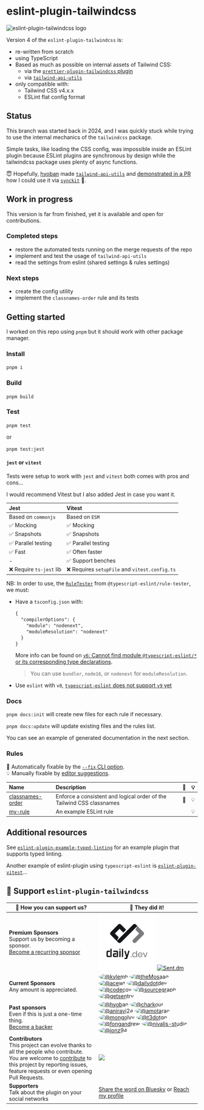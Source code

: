 # eslint-plugin-tailwindcss

![eslint-plugin-tailwindcss logo](.github/logo.png)

Version 4 of the `eslint-plugin-tailwindcss` is:

- re-written from scratch
- using TypeScript
- Based as much as possible on internal assets of Tailwind CSS:
  - via the [`prettier-plugin-tailwindcss` plugin](https://www.npmjs.com/package/prettier-plugin-tailwindcss)
  - via [`tailwind-api-utils`](https://github.com/hyoban/tailwind-api-utils)
- only compatible with:
  - Tailwind CSS v4.x.x
  - ESLint flat config format

## Status

This branch was started back in 2024, and I was quickly stuck while trying to use the internal mechanics of the `tailwindcss` package.

Simple tasks, like loading the CSS config, was impossible inside an ESLint plugin because ESLint plugins are synchronous by design while the tailwindcss package uses plenty of async functions.

😇 Hopefully, [hyoban](https://github.com/hyoban) made [`tailwind-api-utils`](https://github.com/hyoban/tailwind-api-utils) and [demonstrated in a PR](https://github.com/hyoban/eslint-plugin-tailwindcss/pull/3) how I could use it via [`synckit`](https://www.npmjs.com/package/synckit) 👏.

## Work in progress

This version is far from finished, yet it is available and open for contributions.

### Completed steps

- restore the automated tests running on the merge requests of the repo
- implement and test the usage of `tailwind-api-utils`
- read the settings from eslint (shared settings & rules settings)

### Next steps

- create the config utility
- implement the `classnames-order` rule and its tests

## Getting started

I worked on this repo using `pnpm` but it should work with other package manager.

### Install

`pnpm i`

### Build

`pnpm build`

### Test

`pnpm test`

or

`pnpm test:jest`

#### `jest` or `vitest`

Tests were setup to work with `jest` and `vitest` both comes with pros and cons...

I would recommend Vitest but I also added Jest in case you want it.

| Jest                     | Vitest                                         |
| :----------------------- | :--------------------------------------------- |
| Based on `commonjs`      | Based on `ESM`                                 |
| ✅ Mocking               | ✅ Mocking                                     |
| ✅ Snapshots             | ✅ Snapshots                                   |
| ✅ Parallel testing      | ✅ Parallel testing                            |
| ✅ Fast                  | ✅ Often faster                                |
| -                        | ✅ Support benches                             |
| ❌ Require `ts-jest` lib | ❌ Requires `setupFile` and `vitest.config.ts` |

NB: In order to use, the [`RuleTester`](https://typescript-eslint.io/packages/rule-tester) from `@typescript-eslint/rule-tester`, we must:

- Have a `tsconfig.json` with:
  ```
  {
    "compilerOptions": {
      "module": "nodenext",
      "moduleResolution": "nodenext"
    }
  }
  ```
  More info can be found on [`v6`: Cannot find module `@typescript-eslint/*` or its corresponding type declarations](https://github.com/typescript-eslint/typescript-eslint/issues/7284).
  > You can use `bundler`, `node16`, or `nodenext` for `moduleResolution`.
- Use `eslint` with `v8`, [`typescript-eslint` does not support `v9` yet](https://github.com/typescript-eslint/typescript-eslint/issues/8211)

### Docs

`pnpm docs:init` will create new files for each rule if necessary.

`pnpm docs:update` will update existing files and the rules list.

You can see an example of generated documentation in the next section.

### Rules

<!-- begin auto-generated rules list -->

🔧 Automatically fixable by the [`--fix` CLI option](https://eslint.org/docs/user-guide/command-line-interface#--fix).\
💡 Manually fixable by [editor suggestions](https://eslint.org/docs/latest/use/core-concepts#rule-suggestions).

| Name                                               | Description                                                           | 🔧 | 💡 |
| :------------------------------------------------- | :-------------------------------------------------------------------- | :- | :- |
| [classnames-order](docs/rules/classnames-order.md) | Enforce a consistent and logical order of the Tailwind CSS classnames | 🔧 | 💡 |
| [my-rule](docs/rules/my-rule.md)                   | An example ESLint rule                                                |    | 💡 |

<!-- end auto-generated rules list -->

## Additional resources

See [`eslint-plugin-example-typed-linting`](https://github.com/typescript-eslint/examples/tree/main/packages/eslint-plugin-example-typed-linting) for an example plugin that supports typed linting.

Another example of eslint-plugin using `typescript-eslint` is [`eslint-plugin-vitest`](https://github.com/vitest-dev/eslint-plugin-vitest)...

## 🤝 Support `eslint-plugin-tailwindcss`

| 🥰 How you can support us?                                                                                                                                                                                                            | 💪 They did it!                                                                                                                                                                                                                                                                                                                                                                                                                                                                                                                                                                                                                                                                                                                                                                                                                                                                                                                                                                                                                                                                                                                                                                                                                                                                                                                                                                                                                                                                                                                                                                                                                                                                                                                                                                                                                                                             |
| ------------------------------------------------------------------------------------------------------------------------------------------------------------------------------------------------------------------------------------- | --------------------------------------------------------------------------------------------------------------------------------------------------------------------------------------------------------------------------------------------------------------------------------------------------------------------------------------------------------------------------------------------------------------------------------------------------------------------------------------------------------------------------------------------------------------------------------------------------------------------------------------------------------------------------------------------------------------------------------------------------------------------------------------------------------------------------------------------------------------------------------------------------------------------------------------------------------------------------------------------------------------------------------------------------------------------------------------------------------------------------------------------------------------------------------------------------------------------------------------------------------------------------------------------------------------------------------------------------------------------------------------------------------------------------------------------------------------------------------------------------------------------------------------------------------------------------------------------------------------------------------------------------------------------------------------------------------------------------------------------------------------------------------------------------------------------------------------------------------------------------- |
| **Premium Sponsors** <br /> Support us by becoming a sponsor. <br /> [Become a recurring sponsor](https://github.com/sponsors/francoismassart?frequency=recurring)                                                                    | <a href="https://daily.dev/" target="_blank"><img alt="daily.dev" width="150" src="https://raw.githubusercontent.com/francoismassart/eslint-plugin-tailwindcss/master/sponsors/daily.dev.jpg"></a> <a href="https://www.sent.dm/" target="_blank"><img alt="Sent.dm" width="150" src="https://avatars.githubusercontent.com/u/153308555?s=200&v=4"></a>                                                                                                                                                                                                                                                                                                                                                                                                                                                                                                                                                                                                                                                                                                                                                                                                                                                                                                                                                                                                                                                                                                                                                                                                                                                                                                                                                                                                                                                                                                                     |
| **Current Sponsors** <br /> Any amount is appreciated.                                                                                                                                                                                | <a href="https://github.com/kylemh" target="_blank"><img src="https://avatars.githubusercontent.com/u/9523719?s=150&amp;v=4" width="75" height="75" style="border-radius:100%;" alt="@kylemh"></a> <a href="https://github.com/theMosaad" target="_blank"><img src="https://avatars.githubusercontent.com/u/48773133?s=150&amp;v=4" width="75" height="75" style="border-radius:100%;" alt="@theMosaad"></a> <a href="https://github.com/acewf" target="_blank"><img src="https://avatars.githubusercontent.com/u/4835572?s=150&amp;v=4" width="75" height="75" style="border-radius:100%;" alt="@acewf"></a> <a href="https://github.com/dailydotdev" target="_blank"><img class="avatar" src="https://avatars.githubusercontent.com/u/41463883?s=150&amp;v=4" width="75" height="75" style="border-radius:100%;" alt="@dailydotdev"></a> <a href="https://github.com/codecov" target="_blank"><img class="avatar" src="https://avatars.githubusercontent.com/u/8226205?s=150&amp;v=4" width="75" height="75" style="border-radius:100%;" alt="@codecov"></a> <a href="https://github.com/sourcegraph" target="_blank"><img class="avatar" src="https://avatars.githubusercontent.com/u/3979584?s=150&amp;v=4" width="75" height="75" style="border-radius:100%;" alt="@sourcegraph"></a> <a href="https://github.com/getsentry" target="_blank"><img class="avatar" src="https://avatars.githubusercontent.com/u/1396951?s=150&amp;v=4" width="75" height="75" style="border-radius:100%;" alt="@getsentry"></a>                                                                                                                                                                                                                                                                                                                                                          |
| **Past sponsors** <br /> Even if this is just a one-time thing. <br /> [Become a backer](https://github.com/sponsors/francoismassart?frequency=one-time)                                                                              | <a href="https://github.com/hyoban" target="_blank"><img src="https://avatars.githubusercontent.com/u/38493346?s=100&amp;v=4" width="50" height="50" style="border-radius:100%;" alt="@hyoban"></a> <a href="https://github.com/charkour" target="_blank"><img src="https://avatars.githubusercontent.com/u/33156025?s=100&amp;v=4" width="50" height="50" style="border-radius:100%;" alt="@charkour"></a> <a href="https://github.com/aniravi24" target="_blank"><img src="https://avatars.githubusercontent.com/u/5902976?s=100&amp;v=4" width="50" height="50" style="border-radius:100%;" alt="@aniravi24"></a> <a href="https://github.com/amotarao" target="_blank"><img src="https://avatars.githubusercontent.com/u/8909592?s=100&amp;v=4" width="50" height="50" style="border-radius:100%;" alt="@amotarao"></a> <a href="https://github.com/mongolyy" target="_blank"><img src="https://avatars.githubusercontent.com/u/10972787?s=100&amp;v=4" width="50" height="50" style="border-radius:100%;" alt="@mongolyy"></a> <a href="https://github.com/t3dotgg" target="_blank"><img src="https://avatars.githubusercontent.com/u/6751787?s=100&amp;v=4" width="50" height="50" style="border-radius:100%;" alt="@t3dotgg"></a> <a href="https://github.com/fongandrew" target="_blank"><img src="https://avatars.githubusercontent.com/u/179327?s=100&amp;v=4" width="50" height="50" style="border-radius:100%;" alt="@fongandrew"></a> <a href="https://github.com/nivalis-studio" target="_blank"><img src="https://avatars.githubusercontent.com/u/146306714?s=100&amp;v=4" width="50" height="50" style="border-radius:100%;" alt="@nivalis-studio"></a> <a href="https://github.com/jonz94" target="_blank"><img src="https://avatars.githubusercontent.com/u/16042676?s=100&amp;v=4" width="50" height="50" style="border-radius:100%;" alt="@jonz94"></a> |
| **Contributors** <br /> This project can evolve thanks to all the people who contribute. <br /> You are welcome to [contribute](CONTRIBUTING.md) to this project by reporting issues, feature requests or even opening Pull Requests. | <a href="https://github.com/francoismassart/eslint-plugin-tailwindcss/graphs/contributors"><img src="https://contrib.rocks/image?repo=francoismassart/eslint-plugin-tailwindcss&width=300&columns=4" /></a>                                                                                                                                                                                                                                                                                                                                                                                                                                                                                                                                                                                                                                                                                                                                                                                                                                                                                                                                                                                                                                                                                                                                                                                                                                                                                                                                                                                                                                                                                                                                                                                                                                                                 |
| **Supporters** <br /> Talk about the plugin on your social networks                                                                                                                                                                   | [Share the word on Bluesky](https://bsky.app/search?q=eslint-plugin-tailwindcss) or [Reach my profile](https://bsky.app/profile/francoismassart.be)                                                                                                                                                                                                                                                                                                                                                                                                                                                                                                                                                                                                                                                                                                                                                                                                                                                                                                                                                                                                                                                                                                                                                                                                                                                                                                                                                                                                                                                                                                                                                                                                                                                                                                                         |
